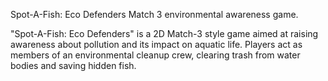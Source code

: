 Spot-A-Fish: Eco Defenders
Match 3 environmental awareness game.

"Spot-A-Fish: Eco Defenders" is a 2D Match-3 style game 
aimed at raising awareness about pollution and its impact on aquatic life. 
Players act as members of an environmental cleanup crew, 
clearing trash from water bodies and saving hidden fish.
